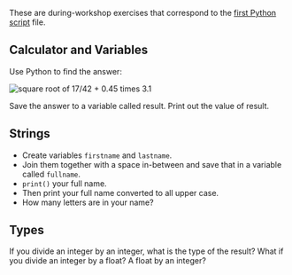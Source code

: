 These are during-workshop exercises that correspond to the [first Python script](python-script1.md) file.


## Calculator and Variables

Use Python to find the answer:

![square root of 17/42 + 0.45 times 3.1](http://www.sciweavers.org/upload/Tex2Img_1553544051/render.png)

Save the answer to a variable called result.  Print out the value of result.



## Strings

* Create variables `firstname` and `lastname`.  
* Join them together with a space in-between and save that in a variable called `fullname`.  
* `print()` your full name.  
* Then print your full name converted to all upper case.  
* How many letters are in your name?  



## Types

If you divide an integer by an integer, what is the type of the result?  What if you divide an integer by a float?  A float by an integer?